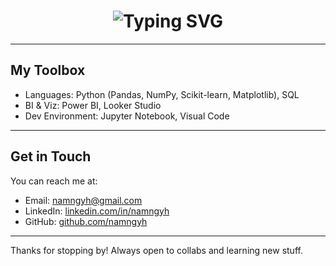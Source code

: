 <!-- Title with Typing Effect -->
<h1 align="center">
  <img src="https://readme-typing-svg.herokuapp.com?font=Fira+Code&weight=700&size=32&duration=1000&pause=800&color=FFD700&center=true&vCenter=true&width=600&lines=MY+DATA+PORTFOLIO" alt="Typing SVG" />
</h1>

---

## My Toolbox

- Languages: Python (Pandas, NumPy, Scikit-learn, Matplotlib), SQL  
- BI & Viz: Power BI, Looker Studio  
- Dev Environment: Jupyter Notebook, Visual Code  

---

## Get in Touch

You can reach me at:  
- Email: namngyh@gmail.com  
- LinkedIn: [linkedin.com/in/namngyh](https://www.linkedin.com/in/namngyh)  
- GitHub: [github.com/namngyh](https://github.com/namngyh)

---

Thanks for stopping by! Always open to collabs and learning new stuff.  
